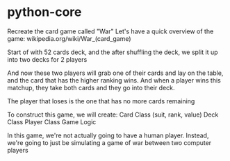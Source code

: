 # python-core

Recreate the card game called "War"
Let's have a quick overview of the game: wikipedia.org/wiki/War_(card_game)

Start of with 52 cards deck, and the after shuffling the deck, we split it up into two decks for 2 players

And now these two players will grab one of their cards and lay on the table, and the card that has the higher ranking wins. And when a player wins this matchup, they take both cards and they go into their deck.

The player that loses is the one that has no more cards remaining

To construct this game, we will create:
  Card Class (suit, rank, value)
  Deck Class
  Player Class
  Game Logic
  
 In this game, we're not actually going to have a human player. Instead, we're going to just be simulating a game of war between two computer players
